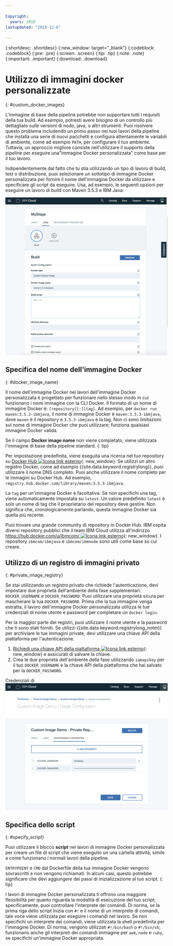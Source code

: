 ```yaml
---

Copyright:
  years: 2018
lastupdated: "2018-12-6"

---
```


{:shortdesc: .shortdesc}
{:new_window: target="_blank"}
{:codeblock: .codeblock}
{:pre: .pre}
{:screen: .screen}
{:tip: .tip}
{:note: .note}
{:important: .important}
{:download: .download}


# Utilizzo di immagini docker personalizzate
{: #custom_docker_images}

L'immagine di base della pipeline potrebbe non supportare tutti i requisiti della tua build. Ad esempio, potresti avere bisogno di un controllo più dettagliato sulle versioni di nodo, java, o altri strumenti. Puoi risolvere questo problema includendo un primo passo nei tuoi lavori della pipeline che installa una serie di nuovi pacchetti e configura attentamente le variabili di ambiente, come ad esempio `PATH`, per configurare il tuo ambiente. Tuttavia, un approccio migliore consiste nell'utilizzare il supporto della pipeline per eseguire una"immagine Docker personalizzata" come base per il tuo lavoro.

Indipendentemente dal fatto che tu stia utilizzando un tipo di lavoro di build, test o distribuzione, puoi selezionare un sottotipo di immagine Docker personalizzata per fornire il nome dell'immagine Docker da utilizzare e specificare gli script da eseguire. Usa, ad esempio, le seguenti opzioni per eseguire un lavoro di build con Maven 3.5.3 e IBM Java:

 ![Build Maven con immagine personalizzata](images/custom-image-maven-build.png)


## Specifica del nome dell'immagine Docker
{: #docker_image_name}

Il nome dell'immagine Docker nei lavori dell'immagine Docker personalizzata è progettato per funzionare nello stesso modo in cui funzionano i nomi immagine con la CLI Docker. Il formato di un nome di immagine Docker è: `[repository][:][tag]`. Ad esempio, per `docker run maven:3.5.3-ibmjava`, il nome di immagine Docker è `maven:3.5.3-ibmjava`, dove `maven` è il repository e `3.5.3-ibmjava` è la tag. Non ci sono limitazioni sul nome di immagine Docker che puoi utilizzare; funziona qualsiasi immagine Docker valida.

Se il campo **Docker image name** non viene completato, viene utilizzata l'immagine di base della pipeline standard. 
{: tip}

Per impostazione predefinita, viene eseguita una ricerca nel tuo repository su [Docker Hub ![Icona link esterno](../../icons/launch-glyph.svg "Icona link esterno")](https://hub.docker.com/){: new_window}. Se utilizzi un altro registro Docker, come ad esempio {{site.data.keyword.registrylong}}, puoi utilizzare il nome DNS completo. Puoi anche utilizzare il nome completo per le immagini su Docker Hub. Ad esempio, `registry.hub.docker.com/library/maven:3.5.3-ibmjava`.

La `tag` per un'immagine Docker è facoltativa. Se non specifichi una tag, viene automaticamente impostata su `latest`. Un valore predefinito `latest` è solo un nome di tag che il proprietario del repository deve gestire. Non significa che, cronologicamente parlando, questa immagine Docker sia quella più recente.

Puoi trovare una grande community di repository in Docker Hub. IBM ospita diversi repository pubblici che il team IBM Cloud utilizza all'indirizzo [https://hub.docker.com/u/ibmcom/ ![Icona link esterno](../../icons/launch-glyph.svg "Icona link esterno")](https://hub.docker.com/u/ibmcom/){: new_window}. I repository `ibmcom/ibmjava` e `ibmcom/ibmnode` sono utili come base su cui creare. 

## Utilizzo di un registro di immagini privato
{: #private_image_registry}

Se stai utilizzando un registro privato che richiede l'autenticazione, devi impostare due proprietà dell'ambiente della fase supplementari: `DOCKER_USERNAME` e `DOCKER_PASSWORD`. Puoi utilizzare una proprietà sicura per mascherare la tua `DOCKER_PASSWORD`. Prima che la tua immagine venga estratta, il lavoro dell'immagine Docker personalizzata utilizza le tue credenziali di nome utente e password per completare un `docker login`.

Per la maggior parte dei registri, puoi utilizzare il nome utente e la password che ti sono stati forniti. Se utilizzi {{site.data.keyword.registrylong_notm}} per archiviare le tue immagini private, devi utilizzare una chiave API della piattaforma per l'autenticazione. 

1. [Richiedi una chiave API della piattaforma ![Icona link esterno](../../icons/launch-glyph.svg "Icona link esterno")](https://cloud.ibm.com/iam/#/apikeys){: new_window} e assicurati di salvare la chiave. 
1. Crea le due proprietà dell'ambiente della fase utilizzando `iamapikey` per il tuo `DOCKER_USERNAME` e la chiave API della piattaforma che hai salvato per la `DOCKER_PASSWORD`.

 Credenziali di ![{{site.data.keyword.registrylong_notm}}](images/custom-image-private-repository.png)


## Specifica dello script
{: #specify_script}

Puoi utilizzare il blocco **script** nei lavori di immagine Docker personalizzata per creare un file di script che viene eseguito un una cartella attività, simile a come funzionano i normali lavori della pipeline. 

`ENTRYPOINT` e `CMD` dal Dockerfile della tua immagine Docker vengono sovrascritti e non vengono richiamati. In alcuni casi, questo potrebbe significare che devi aggiungere dei passi di inizializzazione al tuo script.
{: tip}

I lavori di immagine Docker personalizzata ti offrono una maggiore flessibilità per quanto riguarda la modalità di esecuzione del tuo script; specificamente, puoi controllare l'interprete dei comandi. Di norma, se la prima riga dello script inizia con `#!` e il nome di un interprete di comandi, tale voce viene utilizzata per eseguire i comandi nel lavoro. Se non specifichi un interprete dei comandi, viene utilizzata la shell predefinita per l'immagine Docker. Di norma, vengono utilizzati `#!/bin/bash` o `#!/bin/sh`; funzionano anche gli interpreti dei comandi immagine per `awk`, `node` e `ruby`, se specifichi un'immagine Docker appropriata.
